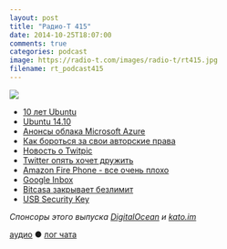 ```yaml
---
layout: post
title: "Радио-Т 415"
date: 2014-10-25T18:07:00
comments: true
categories: podcast
image: https://radio-t.com/images/radio-t/rt415.jpg
filename: rt_podcast415
---
```

![](https://radio-t.com/images/radio-t/rt415.jpg)

* [10 лет Ubuntu](http://arstechnica.com/information-technology/2014/10/ten-years-of-ubuntu-how-linuxs-beloved-newcomer-became-its-criticized-king)
* [Ubuntu 14.10](http://prsm.tc/s1aysS)
* [Aнонсы облака Microsoft Azure](http://habrahabr.ru/company/microsoft/blog/241261/)
* [Как бороться за свои авторские права](http://www.csoonline.com/article/2837851/supply-chain-security/chipmaker-deliberately-cripples-user-devices-with-driver-update.h)
* [Новость о Twitpic](http://blog.twitpic.com/2014/10/twitpics-future/)
* [Twitter опять хочет дружить](http://www.marco.org/2014/10/20/wsj-twitter-peace-offering)
* [Amazon Fire Phone - все очень плохо](http://prsm.tc/lPyt9n)
* [Google Inbox](http://www.theregister.co.uk/2014/10/22/google_opens_inbox/)
* [Bitcasa закрывает безлимит](http://techcrunch.com/2014/10/24/bitcasa-no-unlimited/)
* [USB Security Key](http://www.extremetech.com/computing/192553-google-launches-usb-security-key-for-super-secure-two-step-verification)

_Спонсоры этого выпуска [DigitalOcean](https://www.digitalocean.com) и [kato.im](https://kato.im)_

[аудио](http://cdn.radio-t.com/rt_podcast415.mp3) ● [лог чата](http://chat.radio-t.com/logs/radio-t-415.html)
<audio src="http://cdn.radio-t.com/rt_podcast415.mp3" preload="none"></audio>
